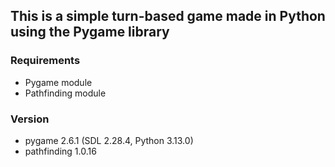 ## **This is a simple turn-based game made in Python using the Pygame library**
### Requirements
- Pygame module 
- Pathfinding module
### Version 
- pygame 2.6.1 (SDL 2.28.4, Python 3.13.0)
- pathfinding 1.0.16
